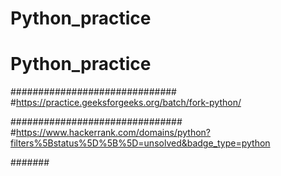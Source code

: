 # Python_practice
# Python_practice
##############################
#https://practice.geeksforgeeks.org/batch/fork-python/

###############################
#https://www.hackerrank.com/domains/python?filters%5Bstatus%5D%5B%5D=unsolved&badge_type=python

#######
